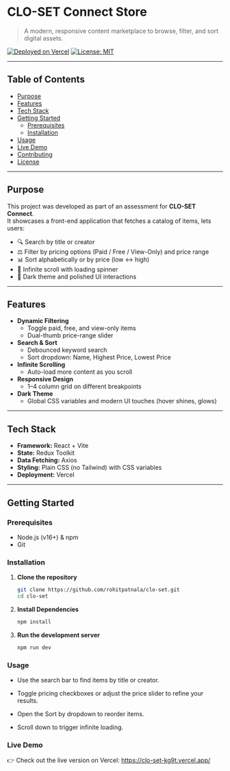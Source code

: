 # CLO-SET Connect Store

> A modern, responsive content marketplace to browse, filter, and sort digital assets.

[![Deployed on Vercel](https://img.shields.io/badge/Deployed%20on-Vercel-000000?logo=vercel&logoColor=white)](https://clo-set-kg9t.vercel.app/) [![License: MIT](https://img.shields.io/badge/License-MIT-blue.svg)](#license)

---

## Table of Contents

- [Purpose](#purpose)
- [Features](#features)
- [Tech Stack](#tech-stack)
- [Getting Started](#getting-started)
  - [Prerequisites](#prerequisites)
  - [Installation](#installation)
- [Usage](#usage)
- [Live Demo](#live-demo)
- [Contributing](#contributing)
- [License](#license)

---

## Purpose

This project was developed as part of an assessment for **CLO-SET Connect**.  
It showcases a front-end application that fetches a catalog of items, lets users:

- 🔍 Search by title or creator
- ⚖️ Filter by pricing options (Paid / Free / View-Only) and price range
- 📊 Sort alphabetically or by price (low ↔ high)
- 🔄 Infinite scroll with loading spinner
- 🌙 Dark theme and polished UI interactions

---

## Features

- **Dynamic Filtering**
  - Toggle paid, free, and view-only items
  - Dual-thumb price-range slider
- **Search & Sort**
  - Debounced keyword search
  - Sort dropdown: Name, Highest Price, Lowest Price
- **Infinite Scrolling**
  - Auto-load more content as you scroll
- **Responsive Design**
  - 1–4 column grid on different breakpoints
- **Dark Theme**
  - Global CSS variables and modern UI touches (hover shines, glows)

---

## Tech Stack

- **Framework:** React + Vite
- **State:** Redux Toolkit
- **Data Fetching:** Axios
- **Styling:** Plain CSS (no Tailwind) with CSS variables
- **Deployment:** Vercel

---

## Getting Started

### Prerequisites

- Node.js (v16+) & npm
- Git

### Installation

1. **Clone the repository**

   ```bash
   git clone https://github.com/rohitpatnala/clo-set.git
   cd clo-set

   ```

2. **Install Dependencies**

   ```bash
   npm install

   ```

3. **Run the development server**

   ```bash
   npm run dev

   ```

### Usage

- Use the search bar to find items by title or creator.

- Toggle pricing checkboxes or adjust the price slider to refine your results.

- Open the Sort by dropdown to reorder items.

- Scroll down to trigger infinite loading.

### Live Demo

👉 Check out the live version on Vercel: https://clo-set-kg9t.vercel.app/
